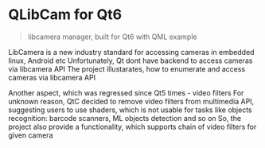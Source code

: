 # QLibCam for Qt6
> libcamera manager, built for Qt6 with QML example

LibCamera is a new industry standard for accessing cameras in embedded linux, Android etc
Unfortunately, Qt dont have backend to access cameras via libcamera API
The project illustarates, how to enumerate and access cameras via libcamera API

Another aspect, which was regressed since Qt5 times - video filters
For unknown reason, QtC decided to remove video filters from multimedia API,
suggesting users to use shaders, which is not usable for tasks like objects recognition:
barcode scanners, ML objects detection and so on
So, the project also provide a functionality, which supports chain of video filters
for given camera


